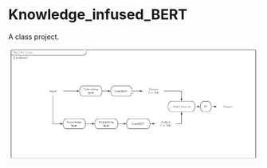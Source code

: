 # Knowledge_infused_BERT
A class project.

![Image of My Project](./Knowledge_infused_BERT/image.png)